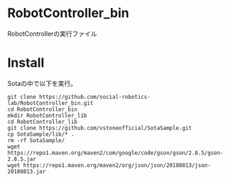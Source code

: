 # RobotController_bin
RobotControllerの実行ファイル


# Install
Sotaの中で以下を実行。
```
git clone https://github.com/social-robotics-lab/RobotController_bin.git
cd RobotController_bin
mkdir RobotController_lib
cd RobotController_lib
git clone https://github.com/vstoneofficial/SotaSample.git
cp SotaSample/lib/* .
rm -rf SotaSample/
wget https://repo1.maven.org/maven2/com/google/code/gson/gson/2.8.5/gson-2.8.5.jar
wget https://repo1.maven.org/maven2/org/json/json/20180813/json-20180813.jar
```

